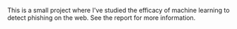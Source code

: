 This is a small project where I've studied the efficacy of machine learning to detect phishing on the web. See the report for more information.
